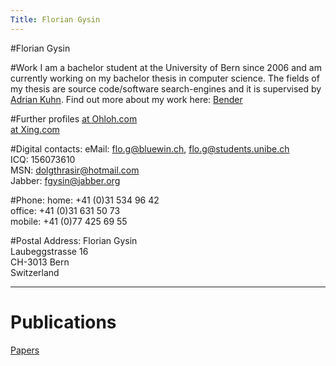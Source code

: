 ```yaml
---
Title: Florian Gysin
---
```

#Florian Gysin

#Work
I am a bachelor student at the University of Bern since 2006 and am currently working on my bachelor thesis in computer science. The fields of my thesis are source code/software search-engines and it is supervised by [Adrian Kuhn](%base_url%/wiki/alumni/adriankuhn).
Find out more about my work here: [Bender](%base_url%/wiki/projects/archive/bender)



#Further profiles
<a href="https://www.ohloh.net/accounts/fgysin">at Ohloh.com</a><br>
<a href="https://www.xing.com/profile/Florian_Gysin">at Xing.com</a><br>


#Digital contacts:
eMail: flo.g@bluewin.ch, flo.g@students.unibe.ch<br>
ICQ: 156073610<br>
MSN: dolgthrasir@hotmail.com<br>
Jabber: fgysin@jabber.org<br>


#Phone:
home: \+41 (0)31 534 96 42<br>
office: \+41 (0)31 631 50 73<br>
mobile: \+41 (0)77 425 69 55<br>


#Postal Address:
Florian Gysin<br>
Laubeggstrasse 16<br>
CH-3013 Bern<br>
Switzerland<br>


---
# Publications
[Papers](%assets_url%/scgbib/?query=Florian+Gysin&filter=Year)
